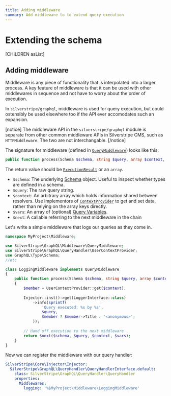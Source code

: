 ```yaml
---
title: Adding middleware
summary: Add middleware to to extend query execution
---
```

# Extending the schema

[CHILDREN asList]

## Adding middleware

Middleware is any piece of functionality that is interpolated into
a larger process. A key feature of middleware is that it can be used
with other middlewares in sequence and not have to worry about the order
of execution.

In `silverstripe/graphql`, middleware is used for query execution,
but could ostensibly be used elsewhere too if the API ever accomodates
such an expansion.

[notice]
The middleware API in the `silverstripe/graphql` module is separate from other common middleware
APIs in Silverstripe CMS, such as `HTTPMiddleware`. The two are not interchangable.
[/notice]

The signature for middleware (defined in [`QueryMiddleware`](api:SilverStripe\GraphQL\Middleware\QueryMiddleware)) looks like this:

```php
public function process(Schema $schema, string $query, array $context, array $vars, callable $next)
```

The return value should be [`ExecutionResult`](api:GraphQL\Executor\ExecutionResult) or an `array`.

* `$schema`: The underlying [Schema](https://webonyx.github.io/graphql-php/schema-definition/) object.
  Useful to inspect whether types are defined in a schema.
* `$query`: The raw query string.
* `$context`: An arbitrary array which holds information shared between resolvers.
  Use implementors of [`ContextProvider`](api:SilverStripe\GraphQL\Schema\Interfaces\ContextProvider) to get and set
  data, rather than relying on the array keys directly.
* `$vars`: An array of (optional) [Query Variables](https://graphql.org/learn/queries/#variables).
* `$next`: A callable referring to the next middleware in the chain

Let's write a simple middleware that logs our queries as they come in.

```php
namespace MyProject\Middleware;

use SilverStripe\GraphQL\Middleware\QueryMiddleware;
use SilverStripe\GraphQL\QueryHandler\UserContextProvider;
use GraphQL\Type\Schema;
//etc

class LoggingMiddleware implements QueryMiddleware
{
    public function process(Schema $schema, string $query, array $context, array $vars, callable $next)
    {
        $member = UserContextProvider::get($context);
        
        Injector::inst()->get(LoggerInterface::class)
            ->info(sprintf(
                'Query executed: %s by %s',
                $query,
                $member ? $member->Title : '<anonymous>';
            ));
        
        // Hand off execution to the next middleware
        return $next($schema, $query, $context, $vars);
    }
}
```

Now we can register the middleware with our query handler:

```yaml
SilverStripe\Core\Injector\Injector:
  SilverStripe\GraphQL\QueryHandler\QueryHandlerInterface.default:
    class: SilverStripe\GraphQL\QueryHandler\QueryHandler
    properties:
      Middlewares:
        logging: '%$MyProject\Middleware\LoggingMiddleware'
```
